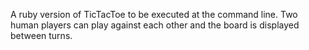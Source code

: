 A ruby version of TicTacToe to be executed at the command line. Two human players can play against each other and the board is displayed between turns. 
